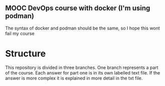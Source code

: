 ## MOOC DevOps course with docker (I'm using podman)
The syntax of docker and podman should be the same, so I hope this wont fail my course

# Structure
This repository is divided in three branches. One branch represents a part of the course.
Each answer for part one is in its own labelled text file. If the answer is more complex it is explained in more detail in the txt file.
